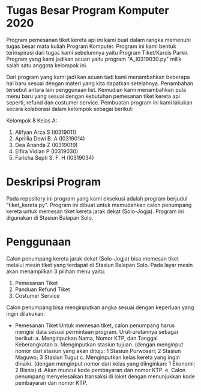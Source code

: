 # Tugas Besar Program Komputer 2020

  Program pemesanan tiket kereta api ini kami buat dalam rangka memenuhi tugas besar mata kuliah Program Komputer. Program ini kami bentuk terinspirasi dari tugas kami sebelumnya yaitu Program Tiket/Karcis Parkir. Program yang kami jadikan acuan yaitu program "A_I0319030.py" milik salah satu anggota kelompok ini.
  
  Dari program yang kami jadi kan acuan tadi kami menambahkan beberapa hal baru sesuai dengan materi yang kita dapatkan setelahnya. Penambahan tersebut antara lain penggunaan list. Kemudian kami menambahkan pula menu baru yang sesuai dengan kebutuhan pemesanan tiket kereta api seperti, refund dan costumer service. Pembuatan program ini kami lakukan secara kolaborasi dalam kelompok sebagai berikut:
 
 Kelompok 8 Kelas A:
  1. Alifyan Arza S         (I0319011)
  2. Aprillia Dewi B. A     (I0319014)
  3. Dea Ananda Z           (I0319019)
  4. Elfira Vidian P        (I0319030)
  5. Faricha Septi S. F. H  (I0319034)
  
# Deskripsi Program

  Pada repository ini program yang kami eksekusi adalah program berjudul "tiket_kereta.py". Program ini dibuat untuk memudahkan calon penumpang kereta untuk memesan tiket kereta jarak dekat (Solo-Jogja). Program ini digunakan di Stasiun Balapan Solo. 
  
# Penggunaan

  Calon penumpang kereta jarak dekat (Solo-Jogja) bisa memesan tiket melalui mesin tiket yang terdapat di Stasiun Balapan Solo. Pada layar mesin akan menampilkan 3 pilihan menu yaitu:
  1. Pemesanan Tiket
  2. Panduan Refund Tiket
  3. Costumer Service
  
  Calon penumpang bisa menginputkan angka sesuai dengan keperluan yang ingin dilakukan.
 
  * Pemesanan Tiket
      Untuk memesan tiket, calon penumpang harus mengisi data sesuai permintaan program. Urut-urutannya sebagai berikut:
      a. Menginputkan Nama, Nomor KTP, dan Tanggal Keberangkatan
      b. Menginputkan stasiun tujuan. (dengan menginput nomor dari stasiun yang akan dituju: 1 Stasiun Purwosari; 2 Stasiun Maguwo; 3 Stasiun Tugu)
      c. Menginputkan kelas kereta yang ingin dinaiki. (dengan menginput nomor dari kelas yang diinginkan: 1 Ekonomi; 2 Bisnis)
      d. Akan muncul kode pembayaran dan nomor KTP.
      e. Calon penumpang menyelesaikan transaksi di loket dengan menunjukkan kode pembayaran dan nomor KTP.

